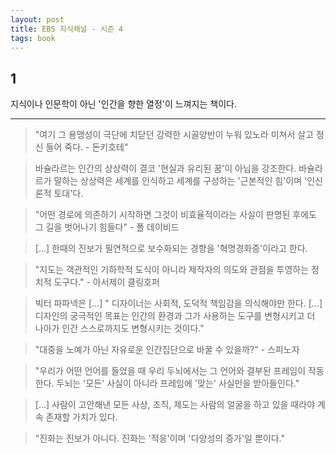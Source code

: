 ```yaml
---
layout: post
title: EBS 지식채널 - 시즌 4
tags: book
---
```


## 1
지식이나 인문학이 아닌 '인간을 향한 열정'이 느껴지는 책이다.

-----

> "여기 그 용맹성이 극단에 치닫던 강력한 시골양반이 누워 있노라 미쳐서 살고 정신 들어 죽다. - 돈키호테"

> 바슐라르는 인간의 상상력이 결코 '현실과 유리된 꿈'이 아님을 강조한다. 바슐라르가 말하는 상상력은 세계를 인식하고 세계를 구성하는 '근본적인 힘'이며 '인신론적 토대'다.

> "어떤 경로에 의존하기 시작하면 그것이 비효율적이라는 사실이 판명된 후에도 그 길을 벗어나기 힘들다" - 폴 데이비드

> [...] 한때의 진보가 필연적으로 보수화되는 경향을 '혁명경화증'이라고 한다.

> "지도는 객관적인 기하학적 도식이 아니라 제작자의 의도와 관점을 투영하는 정치적 도구다." - 아서제이 클링호퍼

> 빅터 파파넥은 [...] " 디자이너는 사회적, 도덕적 책임감을 의식해야만 한다. [...] 디자인의 궁극적인 목표는 인간의 환경과 그가 사용하는 도구를 변형시키고 더 나아가 인간 스스로까지도 변형시키는 것이다."

> "대중을 노예가 아닌 자유로운 인간집단으로 바꿀 수 있을까?" - 스피노자

> "우리가 어떤 언어를 들었을 때 우리 두뇌에서는 그 언어와 결부된 프레임이 작동한다. 두뇌는 '모든' 사실이 아니라 프레임에 '맞는' 사실만을 받아들인다."

> [...] 사람이 고안해낸 모든 사상, 조직, 제도는 사람의 얼굴을 하고 있을 때라야 계속 존재할 가치가 있다.

> "진화는 진보가 아니다. 진화는 '적응'이며 '다양성의 증가'일 뿐이다."

> 
